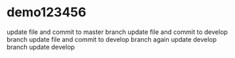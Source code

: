 # demo123456
update file and commit to master branch
update file and commit to develop branch
update file and commit to develop branch again
update develop branch
update develop
